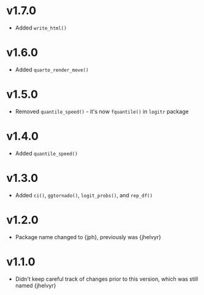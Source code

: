 # v1.7.0

- Added `write_html()`

# v1.6.0

- Added `quarto_render_move()`

# v1.5.0

- Removed `quantile_speed()` - it's now `fquantile()` in `logitr` package

# v1.4.0

- Added `quantile_speed()`

# v1.3.0

- Added `ci()`, `ggtornado()`, `logit_probs()`, and `rep_df()`

# v1.2.0

- Package name changed to {jph}, previously was {jhelvyr}

# v1.1.0

- Didn't keep careful track of changes prior to this version, which was still named {jhelvyr}
